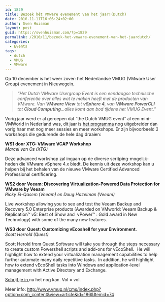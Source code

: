 ```yaml
---
id: 1829
title: Bezoek hét VMware evenement van het jaar!(Dutch)
date: 2010-11-11T16:06:24+02:00
author: Sven Huisman
layout: post
guid: https://svenhuisman.com/?p=1829
permalink: /2010/11/bezoek-het-vmware-evenement-van-het-jaardutch/
categories:
  - Events
tags:
  - dutch
  - VMUG
  - VMware
---
```

Op 10 december is het weer zover: het Nederlandse VMUG (VMware User Group) evenement in Nieuwegein.

> _&#8220;Het Dutch VMware Usergroup Event is een eendaagse technische conferentie over alles wat te maken heeft met de producten van VMware. Van **VMware View** tot **vSphere 4**, van **VMware PowerCLI** tot **Cloud Computing**&#8230;alles komt aan bod tijdens het VMUG Event.&#8221;_

Vorig jaar werd er al geroepen dat &#8220;the Dutch VMUG event&#8221; al een mini-VMWorld in Nederland was, dit jaar is <a title="VMUG programma" href="http://www.vmug.nl/cms/index.php?option=com_content&view=article&id=187&Itemid=76" target="_self">het programma</a> nog uitgebreider dan vorig haar met nog meer sessies en meer workshops. Er zijn bijvoorbeeld 3 workshops die gedurende de hele dag draaien:  
<!--more-->

**WS1 door XTG: VMware VCAP Workshop**  
_Marcel van Os (XTG)_

Deze advanced workshop zal ingaan op de diverse scritping-mogelijk- heden die VMware vSphere 4.x biedt. De kennis uit deze workshop kan u helpen bij het behalen van de nieuwe VMware Certified Advanced Professional certificering.

**WS2 door Veeam: Discovering Virtualization-Powered Data Protection for VMware by Veeam**  
_Ricky El-Qasem (Veeam) en Doug Hazelman (Veeam)_

Live workshop allowing you to see and test the Veeam Backup and Recovery 5.0 Enterprise products (Awarded on VMworld: Veeam Backup & Replication™ v5: Best of Show and  vPower™ : Gold award in New Technology) with some of the many new features.

**WS3 door Quest: Customizing vEcoshell for your Environment.**  
_Scott Herrold (Quest)_

Scott Herold from Quest Software will take you through the steps necessary to create custom Powershell scripts and add-ons for vEcoShell.  He will highlight how to extend your virtualization management capabilities to help further automate many daily repetitive tasks.  In addition, he will highlight how to extend vEcoShell tasks into Windows and application-level management with Active Directory and Exchange.

<a title="Inschrijven" href="http://www.vmug.nl/modules.php?name=Inschrijven" target="_self">Schrijf je in </a>nu het nog kan. Vol = vol.

Meer info: <a href="http://www.vmug.nl/cms/index.php?option=com_content&view=article&id=186&Itemid=74" target="_self">http://www.vmug.nl/cms/index.php?option=com_content&view=article&id=186&Itemid=74</a>